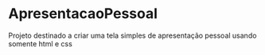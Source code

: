 # ApresentacaoPessoal
Projeto destinado a criar uma tela simples de apresentação pessoal usando somente html e css
